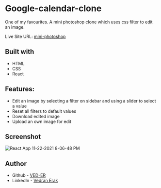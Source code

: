 # Google-calendar-clone

One of my favourites. A mini photoshop clone which uses css filter to edit an image.

Live Site URL: [mini-photoshop](https://photoshop-clone-e4b49.web.app/)


## Built with

- HTML
- CSS
- React


## Features:

- Edit an image by selecting a filter on sidebar and using a slider to select a value
- Reset all filters to default values
- Download edited image
- Upload an own image for edit

## Screenshot
![React App 11-22-2021 8-06-48 PM](https://user-images.githubusercontent.com/92994473/142920611-31459745-5385-48b3-ab4c-b4ea5e7319e0.png)




## Author

- Github - [VED-ER](https://github.com/VED-ER)
- LinkedIn - [Vedran Erak](https://www.linkedin.com/in/vedran-erak-9b8321212/)


